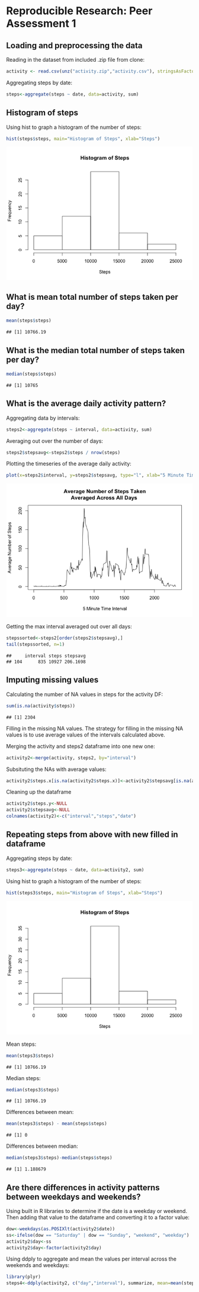 # Reproducible Research: Peer Assessment 1


## Loading and preprocessing the data

Reading in the dataset from included .zip file from clone:


```r
activity <- read.csv(unz("activity.zip","activity.csv"), stringsAsFactors=FALSE, header=T, sep=",")
```

Aggregating steps by date:


```r
steps<-aggregate(steps ~ date, data=activity, sum)
```

## Histogram of steps
Using hist to graph a histogram of the number of steps:


```r
hist(steps$steps, main="Histogram of Steps", xlab="Steps")
```

![](figure/unnamed-chunk-3-1.png) 


## What is mean total number of steps taken per day?

```r
mean(steps$steps)
```

```
## [1] 10766.19
```
## What is the median total number of steps taken per day?

```r
median(steps$steps)
```

```
## [1] 10765
```



## What is the average daily activity pattern?
Aggregating data by intervals:

```r
steps2<-aggregate(steps ~ interval, data=activity, sum)
```
Averaging out over the number of days:

```r
steps2$stepsavg<-steps2$steps / nrow(steps)
```

Plotting the timeseries of the average daily activity:

```r
plot(x=steps2$interval, y=steps2$stepsavg, type="l", xlab="5 Minute Time Interval", ylab="Average Number of Steps", main="Average Number of Steps Taken\nAveraged Across All Days ")
```

![](figure/unnamed-chunk-8-1.png) 

Getting the max interval averaged out over all days:

```r
stepssorted<-steps2[order(steps2$stepsavg),]
tail(stepssorted, n=1)
```

```
##     interval steps stepsavg
## 104      835 10927 206.1698
```

## Imputing missing values
Calculating the number of NA values in steps for the activity DF:

```r
sum(is.na(activity$steps))
```

```
## [1] 2304
```

Filling in the missing NA values.  The strategy for filling in the missing NA values
is to use average values of the intervals calculated above.

Merging the activity and steps2 dataframe into one new one:

```r
activity2<-merge(activity, steps2, by="interval")
```

Subsituting the NAs with average values:

```r
activity2$steps.x[is.na(activity2$steps.x)]<-activity2$stepsavg[is.na(activity2$steps.x)]
```

Cleaning up the dataframe

```r
activity2$steps.y<-NULL
activity2$stepsavg<-NULL
colnames(activity2)<-c("interval","steps","date")
```
## Repeating steps from above with new filled in dataframe
Aggregating steps by date:


```r
steps3<-aggregate(steps ~ date, data=activity2, sum)
```

Using hist to graph a histogram of the number of steps:


```r
hist(steps3$steps, main="Histogram of Steps", xlab="Steps")
```

![](figure/unnamed-chunk-15-1.png) 

Mean steps:

```r
mean(steps3$steps)
```

```
## [1] 10766.19
```

Median steps:

```r
median(steps3$steps)
```

```
## [1] 10766.19
```

Differences between mean:

```r
mean(steps3$steps) - mean(steps$steps)
```

```
## [1] 0
```

Differences between median:

```r
median(steps3$steps)-median(steps$steps)
```

```
## [1] 1.188679
```

## Are there differences in activity patterns between weekdays and weekends?

Using built in R libraries to determine if the date is a weekday or weekend. Then adding that value to the dataframe and converting it to a factor value:

```r
dow<-weekdays(as.POSIXlt(activity2$date))
ss<-ifelse(dow == "Saturday" | dow == "Sunday", "weekend", "weekday")
activity2$day<-ss
activity2$day<-factor(activity2$day)
```

Using ddply to aggregate and mean the values per interval across the weekends and weekdays:

```r
library(plyr)
steps4<-ddply(activity2, c("day","interval"), summarize, mean=mean(steps))
```

